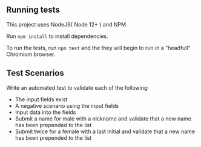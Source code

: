## Running tests

This project uses NodeJS( Node 12+ ) and NPM.

Run `npm install` to install dependencies.

To run the tests, run `npm test` and the they will begin to run in a "headfull" Chromium browser.

## Test Scenarios

Write an automated test to validate each of the following:

- The input fields exist
- A negative scenario using the input fields
- Input data into the fields
- Submit a name for male with a nickname and validate that a new name has been prepended to the list
- Submit twice for a female with a last initial and validate that a new name has been prepended to the list